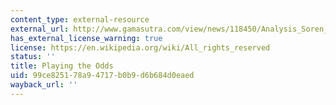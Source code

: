 ```yaml
---
content_type: external-resource
external_url: http://www.gamasutra.com/view/news/118450/Analysis_Soren_Johnson_On_Playing_The_Odds.php
has_external_license_warning: true
license: https://en.wikipedia.org/wiki/All_rights_reserved
status: ''
title: Playing the Odds
uid: 99ce8251-78a9-4717-b0b9-d6b684d0eaed
wayback_url: ''
---
```

